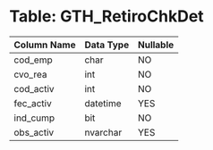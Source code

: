 # Table: GTH_RetiroChkDet

| Column Name | Data Type | Nullable |
|-------------|-----------|----------|
| cod_emp | char | NO |
| cvo_rea | int | NO |
| cod_activ | int | NO |
| fec_activ | datetime | YES |
| ind_cump | bit | NO |
| obs_activ | nvarchar | YES |
